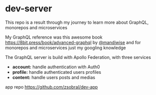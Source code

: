 # dev-server

This repo is a result through my journey to learn more about GraphQL, monorepos and microservices

My GraphQL reference was this awesome book https://8bit.press/book/advanced-graphql by [@mandiwise](https://twitter.com/mandiwise) and for monorepos and microservices just my googling knowledge

The GraphQL server is build with Apollo Federation, with three services

- **account:** handle authentication with Auth0
- **profile:** handle authenticated users profiles
- **content:** handle users posts and medias

app repo https://github.com/zsobral/dev-app
